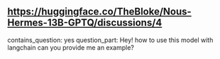 ## https://huggingface.co/TheBloke/Nous-Hermes-13B-GPTQ/discussions/4

contains_question: yes
question_part: Hey! how to use this model with langchain can you provide me an example?